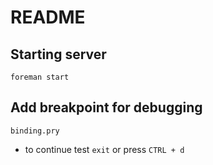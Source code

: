 # README

## Starting server

`foreman start`

## Add breakpoint for debugging

`binding.pry`

- to continue test `exit` or press `CTRL + d`
